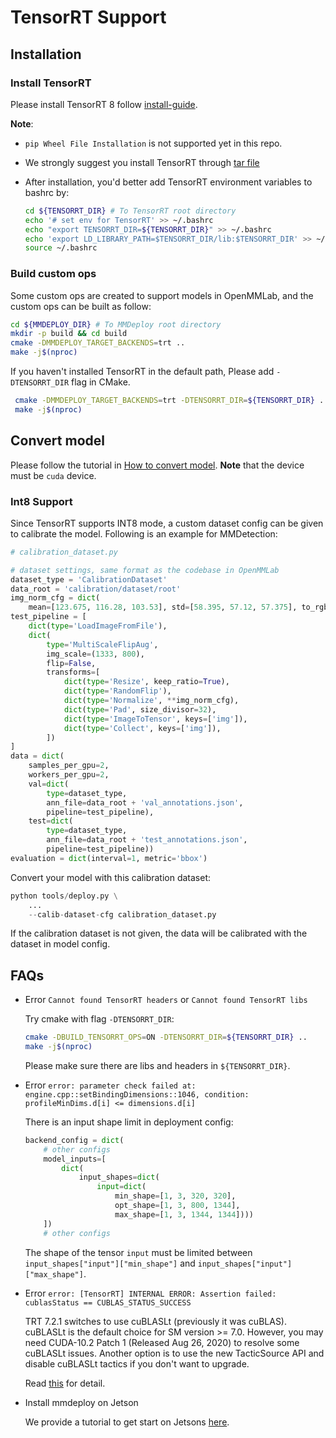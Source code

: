 # TensorRT Support

## Installation

### Install TensorRT

Please install TensorRT 8 follow [install-guide](https://docs.nvidia.com/deeplearning/tensorrt/install-guide/index.html#installing).

**Note**:

- `pip Wheel File Installation` is not supported yet in this repo.
- We strongly suggest you install TensorRT through [tar file](https://docs.nvidia.com/deeplearning/tensorrt/install-guide/index.html#installing-tar)
- After installation, you'd better add TensorRT environment variables to bashrc by:

    ```bash
    cd ${TENSORRT_DIR} # To TensorRT root directory
    echo '# set env for TensorRT' >> ~/.bashrc
    echo "export TENSORRT_DIR=${TENSORRT_DIR}" >> ~/.bashrc
    echo 'export LD_LIBRARY_PATH=$TENSORRT_DIR/lib:$TENSORRT_DIR' >> ~/.bashrc
    source ~/.bashrc
    ```

### Build custom ops

Some custom ops are created to support models in OpenMMLab, and the custom ops can be built as follow:

```bash
cd ${MMDEPLOY_DIR} # To MMDeploy root directory
mkdir -p build && cd build
cmake -DMMDEPLOY_TARGET_BACKENDS=trt ..
make -j$(nproc)
```

If you haven't installed TensorRT in the default path, Please add `-DTENSORRT_DIR` flag in CMake.

```bash
 cmake -DMMDEPLOY_TARGET_BACKENDS=trt -DTENSORRT_DIR=${TENSORRT_DIR} ..
 make -j$(nproc)
```

## Convert model

Please follow the tutorial in [How to convert model](../02-how-to-run/convert_model.md). **Note** that the device must be `cuda` device.

### Int8 Support

Since TensorRT supports INT8 mode, a custom dataset config can be given to calibrate the model. Following is an example for MMDetection:

```python
# calibration_dataset.py

# dataset settings, same format as the codebase in OpenMMLab
dataset_type = 'CalibrationDataset'
data_root = 'calibration/dataset/root'
img_norm_cfg = dict(
    mean=[123.675, 116.28, 103.53], std=[58.395, 57.12, 57.375], to_rgb=True)
test_pipeline = [
    dict(type='LoadImageFromFile'),
    dict(
        type='MultiScaleFlipAug',
        img_scale=(1333, 800),
        flip=False,
        transforms=[
            dict(type='Resize', keep_ratio=True),
            dict(type='RandomFlip'),
            dict(type='Normalize', **img_norm_cfg),
            dict(type='Pad', size_divisor=32),
            dict(type='ImageToTensor', keys=['img']),
            dict(type='Collect', keys=['img']),
        ])
]
data = dict(
    samples_per_gpu=2,
    workers_per_gpu=2,
    val=dict(
        type=dataset_type,
        ann_file=data_root + 'val_annotations.json',
        pipeline=test_pipeline),
    test=dict(
        type=dataset_type,
        ann_file=data_root + 'test_annotations.json',
        pipeline=test_pipeline))
evaluation = dict(interval=1, metric='bbox')
```

Convert your model with this calibration dataset:

```python
python tools/deploy.py \
    ...
    --calib-dataset-cfg calibration_dataset.py
```

If the calibration dataset is not given, the data will be calibrated with the dataset in model config.

## FAQs

- Error `Cannot found TensorRT headers` or `Cannot found TensorRT libs`

  Try cmake with flag `-DTENSORRT_DIR`:

  ```bash
  cmake -DBUILD_TENSORRT_OPS=ON -DTENSORRT_DIR=${TENSORRT_DIR} ..
  make -j$(nproc)
  ```

  Please make sure there are libs and headers in `${TENSORRT_DIR}`.

- Error `error: parameter check failed at: engine.cpp::setBindingDimensions::1046, condition: profileMinDims.d[i] <= dimensions.d[i]`

  There is an input shape limit in deployment config:

  ```python
  backend_config = dict(
      # other configs
      model_inputs=[
          dict(
              input_shapes=dict(
                  input=dict(
                      min_shape=[1, 3, 320, 320],
                      opt_shape=[1, 3, 800, 1344],
                      max_shape=[1, 3, 1344, 1344])))
      ])
      # other configs
  ```

  The shape of the tensor `input` must be limited between `input_shapes["input"]["min_shape"]` and `input_shapes["input"]["max_shape"]`.

- Error `error: [TensorRT] INTERNAL ERROR: Assertion failed: cublasStatus == CUBLAS_STATUS_SUCCESS`

  TRT 7.2.1 switches to use cuBLASLt (previously it was cuBLAS). cuBLASLt is the default choice for SM version >= 7.0. However, you may need CUDA-10.2 Patch 1 (Released Aug 26, 2020) to resolve some cuBLASLt issues. Another option is to use the new TacticSource API and disable cuBLASLt tactics if you don't want to upgrade.

  Read [this](https://forums.developer.nvidia.com/t/matrixmultiply-failed-on-tensorrt-7-2-1/158187/4) for detail.

- Install mmdeploy on Jetson

  We provide a tutorial to get start on Jetsons [here](../01-how-to-build/jetsons.md).
